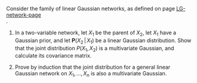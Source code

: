 

Consider the family of linear Gaussian networks, as
defined on page <a class="pageRef" title="" href="#">LG-network-page</a><br>.

1.  In a two-variable network, let $X_1$ be the parent of $X_2$, let
    $X_1$ have a Gaussian prior, and let
    ${\textbf{P}}(X_2{{\,|\,}}X_1)$ be a linear
    Gaussian distribution. Show that the joint distribution $P(X_1,X_2)$
    is a multivariate Gaussian, and calculate its covariance matrix.<br>

2.  Prove by induction that the joint distribution for a general linear
    Gaussian network on $X_1,\ldots,X_n$ is also a
    multivariate Gaussian.<br>

